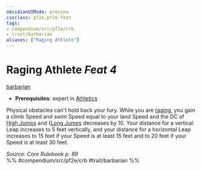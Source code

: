 ```yaml
---
obsidianUIMode: preview
cssclass: pf2e,pf2e-feat
tags:
- compendium/src/pf2e/crb
- trait/barbarian
aliases: ["Raging Athlete"]
---
```

# Raging Athlete  *Feat 4*  
[barbarian](/rules/traits/barbarian.md)  

- **Prerequisites**: expert in [Athletics](/compendium/skills.md#Athletics)

Physical obstacles can't hold back your fury. While you are [raging](/rules/actions/rage.md), you gain a climb Speed and swim Speed equal to your land Speed and the DC of [High Jumps](/rules/actions/high-jump.md) and {[Long Jumps](/rules/actions/long-jump.md) decreases by 10. Your distance for a vertical Leap increases to 5 feet vertically, and your distance for a horizontal Leap increases to 15 feet if your Speed is at least 15 feet and to 20 feet if your Speed is at least 30 feet.

*Source: Core Rulebook p. 89*  
%% #compendium/src/pf2e/crb #trait/barbarian %%